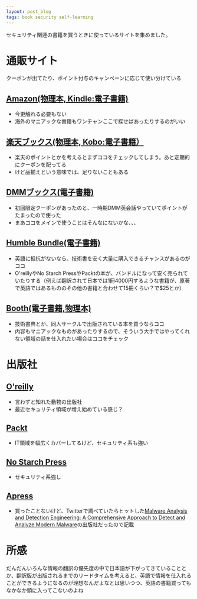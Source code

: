 ```yaml
---
layout: post_blog
tags: book security self-learning
---
```


セキュリティ関連の書籍を買うときに使っているサイトを集めました。

# 通販サイト

クーポンが出てたり、ポイント付与のキャンペーンに応じて使い分けている

## [Amazon(物理本, Kindle:電子書籍)](https://www.amazon.co.jp)

- 今更触れる必要もない
- 海外のマニアックな書籍もワンチャンここで探せばあったりするのがいい

## [楽天ブックス(物理本, Kobo:電子書籍）](https://books.rakuten.co.jp/)

- 楽天のポイントとかを考えるとまずココをチェックしてしまう。あと定期的にクーポンを配ってる
- けど品揃えという意味では、足りないこともある

## [DMMブックス(電子書籍)](https://book.dmm.com/)

- 初回限定クーポンがあったのと、一時期DMM英会話やっていてポイントがたまったので使った
- まあココをメインで使うことはそんなにないかな、、、

## [Humble Bundle(電子書籍)](https://www.humblebundle.com/)

- 英語に抵抗がないなら、技術書を安く大量に購入できるチャンスがあるのがココ
- O'reillyやNo Starch PressやPacktの本が、バンドルになって安く売られていたりする（例えば翻訳されて日本では1冊4000円するような書籍が、原著で英語ではあるもののその他の書籍と合わせて15冊くらい？で$25とか）

## [Booth(電子書籍,物理本)](https://booth.pm/)

- 技術書典とか、同人サークルで出版されている本を買うならココ
- 内容もマニアックなものがあったりするので、そういう大手ではやってくれない領域の話を仕入れたい場合はココをチェック

# 出版社

## [O'reilly](https://www.oreilly.co.jp/index.shtml)

- 言わずと知れた動物の出版社
- 最近セキュリティ領域が増え始めている感じ？

## [Packt](https://www.packtpub.com/)

- IT領域を幅広くカバーしてるけど、セキュリティ系も強い

## [No Starch Press](https://nostarch.com/)

- セキュリティ系強し

## [Apress](https://www.apress.com/) 

- 買ったことないけど、Twitterで調べていたらヒットした[Malware Analysis and Detection Engineering: A Comprehensive Approach to Detect and Analyze Modern Malware](https://www.amazon.co.jp/Malware-Analysis-Detection-Engineering-Comprehensive-ebook/dp/B08JVBFHR8)の出版社だったので記載

# 所感

だんだんいろんな情報の翻訳の優先度の中で日本語が下がってきていることとか、翻訳版が出版されるまでのリードタイムを考えると、英語で情報を仕入れることができるようになるのが理想なんだよなとは思いつつ、英語の書籍買ってもなかなか頭に入ってこないのよね